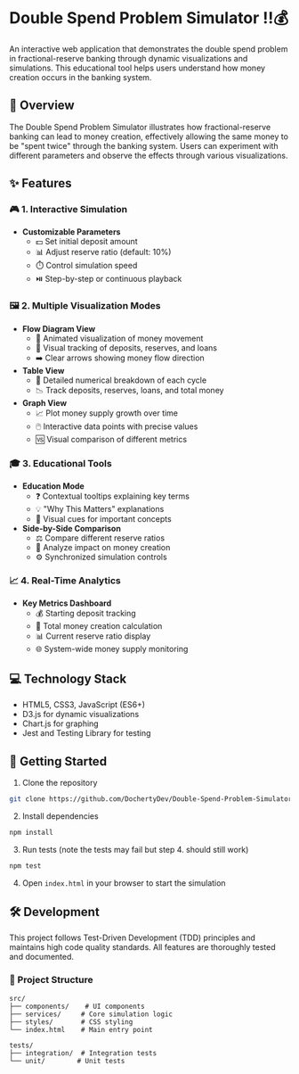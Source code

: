 # Double Spend Problem Simulator ‼️💰

An interactive web application that demonstrates the double spend problem in fractional-reserve banking through dynamic visualizations and simulations. This educational tool helps users understand how money creation occurs in the banking system.

## 📖 Overview

The Double Spend Problem Simulator illustrates how fractional-reserve banking can lead to money creation, effectively allowing the same money to be "spent twice" through the banking system. Users can experiment with different parameters and observe the effects through various visualizations.

## ✨ Features

### 🎮 1. Interactive Simulation
- **Customizable Parameters**
  - 💵 Set initial deposit amount
  - 📊 Adjust reserve ratio (default: 10%)
  - ⏱️ Control simulation speed
  - ⏯️ Step-by-step or continuous playback

### 🖼️ 2. Multiple Visualization Modes
- **Flow Diagram View**
  - 🌊 Animated visualization of money movement
  - 👀 Visual tracking of deposits, reserves, and loans
  - ➡️ Clear arrows showing money flow direction
- **Table View**
  - 🔢 Detailed numerical breakdown of each cycle
  - 📉 Track deposits, reserves, loans, and total money
- **Graph View**
  - 📈 Plot money supply growth over time
  - 🖱️ Interactive data points with precise values
  - 🆚 Visual comparison of different metrics

### 🎓 3. Educational Tools
- **Education Mode**
  - ❓ Contextual tooltips explaining key terms
  - 💡 "Why This Matters" explanations
  - 🎨 Visual cues for important concepts
- **Side-by-Side Comparison**
  - ⚖️ Compare different reserve ratios
  - 🧐 Analyze impact on money creation
  - ⚙️ Synchronized simulation controls

### 📈 4. Real-Time Analytics
- **Key Metrics Dashboard**
  - 💰 Starting deposit tracking
  - 💸 Total money creation calculation
  - 📊 Current reserve ratio display
  - 🌐 System-wide money supply monitoring

## 💻 Technology Stack
- HTML5, CSS3, JavaScript (ES6+)
- D3.js for dynamic visualizations
- Chart.js for graphing
- Jest and Testing Library for testing

## 🚀 Getting Started

1. Clone the repository
```bash
git clone https://github.com/DochertyDev/Double-Spend-Problem-Simulator.git
```

2. Install dependencies
```bash
npm install
```

3. Run tests (note the tests may fail but step 4. should still work)
```bash
npm test
```

4. Open `index.html` in your browser to start the simulation

## 🛠️ Development

This project follows Test-Driven Development (TDD) principles and maintains high code quality standards. All features are thoroughly tested and documented.

### 📂 Project Structure
```
src/
├── components/    # UI components
├── services/     # Core simulation logic
├── styles/       # CSS styling
└── index.html    # Main entry point

tests/
├── integration/  # Integration tests
└── unit/        # Unit tests
```


